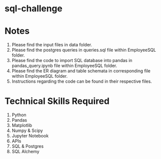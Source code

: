 # sql-challenge

# Notes
1. Please find the input files in data folder.
2. Please find the postgres queries in queries.sql file within EmployeeSQL folder. 
3. Please find the code to import SQL database into pandas in pandas_query.ipynb file within EmployeeSQL folder. 
4. Please find the ER diagram and table schemata in corresponding file within EmployeeSQL folder.
5. Instructions regarding the code can be found in their respective files.

# Technical Skills Required
1. Python
2. Pandas
3. Matplotlib
4. Numpy & Scipy
5. Jupyter Notebook
6. APIs
7. SQL & Postgres
8. SQL Alchemy